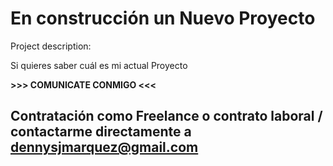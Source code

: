 # En construcción un Nuevo Proyecto #

Project description:
      
Si quieres saber cuál es mi actual Proyecto 
      
 **>>> COMUNICATE CONMIGO <<<**

## Contratación como Freelance o contrato laboral / contactarme directamente a dennysjmarquez@gmail.com
